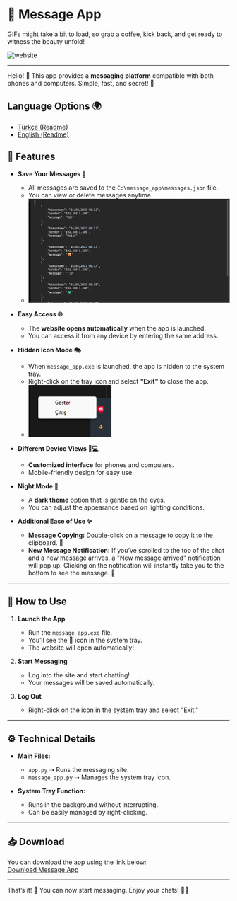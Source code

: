 # 🦆 Message App

GIFs might take a bit to load, so grab a coffee, kick back, and get ready to witness the beauty unfold!

![website](assets/gif/website.gif)

---

Hello! 👋 This app provides a **messaging platform** compatible with both phones and computers. Simple, fast, and secret! 🚀

## Language Options 🌍
- [Türkçe (Readme)](readme.tr.md)
- [English (Readme)](readme.md)

## 📌 Features
- **Save Your Messages 📂**
  - All messages are saved to the `C:\message_app\messages.json` file.
  - You can view or delete messages anytime.
  - ![message-json](assets/images/message-json.png)

- **Easy Access 🌐**
  - The **website opens automatically** when the app is launched.
  - You can access it from any device by entering the same address.
  
- **Hidden Icon Mode 🎭**
  - When `message_app.exe` is launched, the app is hidden to the system tray.
  - Right-click on the tray icon and select **"Exit"** to close the app.
  - ![system-hidden](assets/images/system-hidden.png)

- **Different Device Views 📱💻**
  - **Customized interface** for phones and computers.
  - Mobile-friendly design for easy use.

- **Night Mode 🌙**
  - A **dark theme** option that is gentle on the eyes.
  - You can adjust the appearance based on lighting conditions.

- **Additional Ease of Use ✨**
  - **Message Copying:** Double-click on a message to copy it to the clipboard. 🔷
  - **New Message Notification:** If you’ve scrolled to the top of the chat and a new message arrives, a "New message arrived" notification will pop up. Clicking on the notification will instantly take you to the bottom to see the message. 💚

---

## 🚀 How to Use

1. **Launch the App**
   - Run the `message_app.exe` file.
   - You’ll see the 🦆 icon in the system tray.
   - The website will open automatically!

2. **Start Messaging**
   - Log into the site and start chatting!
   - Your messages will be saved automatically.

3. **Log Out**
   - Right-click on the icon in the system tray and select "Exit."

---

## ⚙️ Technical Details
- **Main Files:**
  - `app.py` ➝ Runs the messaging site.
  - `message_app.py` ➝ Manages the system tray icon.

- **System Tray Function:**
  - Runs in the background without interrupting.
  - Can be easily managed by right-clicking.

---

## 📥 Download
You can download the app using the link below:  
[Download Message App](https://github.com/krstalacam/Duck-Message-App-/releases/download/v1.0.0/duck-message-app.exe)

---

That’s it! 🎉 You can now start messaging. Enjoy your chats! 💬✨